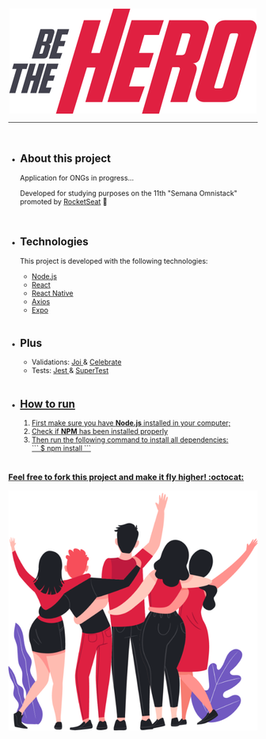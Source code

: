 <p align="center">
<img src = "/frontend/src/assets/logo.svg">
</p>

---
<br>
<ul>
  
  <li>
    <h2>About this project</h2>

  Application for ONGs in progress...

  Developed for studying purposes on the 11th "Semana Omnistack" promoted by [RocketSeat](https://rocketseat.com.br/) :rocket:
  </li>
  
  <br>
  
  <li>
  <h2> Technologies </h2>

  This project is developed with the following technologies:

  <ul>
  <li><a href="https://nodejs.org/en/">Node.js</a></li>
  <li><a href="https://pt-br.reactjs.org/">React</a></li>
  <li><a href="https://reactnative.dev/">React Native</a></li>   
  <li><a href="https://github.com/axios/axios">Axios</a></li>
  <li><a href="https://https://expo.io/">Expo</a></li>
  
  </ul>
  </li>
  
  <br>
  
  <li>
   <h2> Plus </h2>
   <ul>
      <li>Validations: 
        <a href="https://hapi.dev/module/joi/">Joi </a> & 
        <a href="https://github.com/arb/celebrate"> Celebrate</a></li>
      <li>Tests: 
        <a href="https://jestjs.io/">Jest </a> & 
        <a href="https://github.com/visionmedia/supertest"> SuperTest</li>
  </ul>
  </li>
  
  <br>
  
  <li>
    <h2>How to run</h2> 
    <ol>
      <li> First make sure you have <b>Node.js</b> installed in your computer;</li>
      <li> Check if <b>NPM</b> has been installed properly</li>
      <li> 
        Then run the following command to install all dependencies: <br>
        ```
        $ npm install
        ```
      </li>
     </ol>
  </li>
   
  <br>
  
</ul>

<h3>Feel free to fork this project and make it fly higher! :octocat:</h3>

<p align="center">
  <img src= "/frontend/src/assets/heroes.png">
</p>
